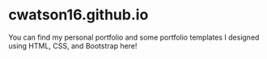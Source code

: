 # cwatson16.github.io
You can find my personal portfolio and some portfolio templates I designed using HTML, CSS, and Bootstrap here! 
